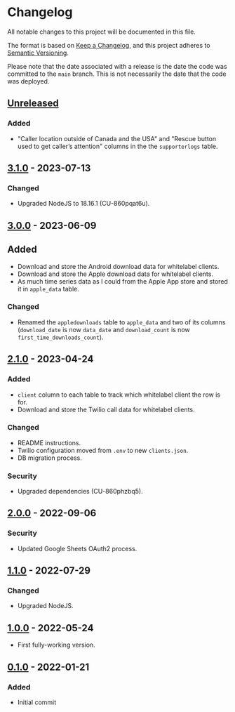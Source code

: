 # Changelog

All notable changes to this project will be documented in this file.

The format is based on [Keep a Changelog](https://keepachangelog.com/en/1.0.0/),
and this project adheres to [Semantic Versioning](https://semver.org/spec/v2.0.0.html).

Please note that the date associated with a release is the date the code
was committed to the `main` branch. This is not necessarily the date that
the code was deployed.

## [Unreleased]

### Added

- "Caller location outside of Canada and the USA" and "Rescue button used to get caller’s attention" columns in the the `supporterlogs` table.

## [3.1.0] - 2023-07-13

### Changed

- Upgraded NodeJS to 18.16.1 (CU-860pqat6u).

## [3.0.0] - 2023-06-09

## Added

- Download and store the Android download data for whitelabel clients.
- Download and store the Apple download data for whitelabel clients.
- As much time series data as I could from the Apple App store and stored it in `apple_data` table.

### Changed

- Renamed the `appledownloads` table to `apple_data` and two of its columns (`download_date` is now `data_date` and `download_count` is now `first_time_downloads_count`).

## [2.1.0] - 2023-04-24

### Added

- `client` column to each table to track which whitelabel client the row is for.
- Download and store the Twilio call data for whitelabel clients.

### Changed

- README instructions.
- Twilio configuration moved from `.env` to new `clients.json`.
- DB migration process.

### Security

- Upgraded dependencies (CU-860phzbq5).

## [2.0.0] - 2022-09-06

### Security

- Updated Google Sheets OAuth2 process.

## [1.1.0] - 2022-07-29

### Changed

- Upgraded NodeJS.

## [1.0.0] - 2022-05-24

- First fully-working version.

## [0.1.0] - 2022-01-21

### Added

- Initial commit

[unreleased]: https://github.com/bravetechnologycoop/brave-app-reporting/compare/v3.1.0...HEAD
[3.1.0]: https://github.com/bravetechnologycoop/brave-app-reporting/compare/v3.0.0...v3.1.0
[3.0.0]: https://github.com/bravetechnologycoop/brave-app-reporting/compare/v2.1.0...v3.0.0
[2.1.0]: https://github.com/bravetechnologycoop/brave-app-reporting/compare/v2.0.0...v2.1.0
[2.0.0]: https://github.com/bravetechnologycoop/brave-app-reporting/compare/v1.1.0...v2.0.0
[1.1.0]: https://github.com/bravetechnologycoop/brave-app-reporting/compare/v1.0.0...v1.1.0
[1.0.0]: https://github.com/bravetechnologycoop/brave-app-reporting/compare/v0.1.0...v1.0.0
[0.1.0]: https://github.com/bravetechnologycoop/brave-app-reporting/releases/tag/v0.1.0
